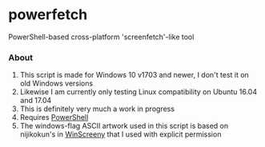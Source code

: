 # powerfetch
PowerShell-based cross-platform 'screenfetch'-like tool

### About

1. This script is made for Windows 10 v1703 and newer, I don't test it on old Windows versions
2. Likewise I am currently only testing Linux compatibility on Ubuntu 16.04 and 17.04
3. This is definitely very much a work in progress
4. Requires [PowerShell](https://github.com/PowerShell/PowerShell "PowerShell GitHub page")
5. The windows-flag ASCII artwork used in this script is based on nijikokun's in [WinScreeny](https://github.com/nijikokun/WinScreeny "WinScreeny GitHub page") that I used with explicit permission
